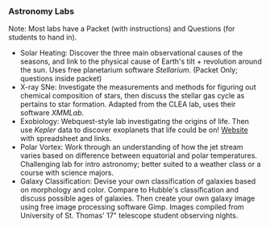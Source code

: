 ### Astronomy Labs
Note: Most labs have a Packet (with instructions) and Questions (for students to hand in). 

* Solar Heating: Discover the three main observational causes of the seasons, and link to the physical cause of Earth's tilt + revolution around the sun. Uses free planetarium software *Stellarium*. (Packet Only; questions inside packet)
* X-ray SNe: Investigate the measurements and methods for figuring out chemical composition of stars, then discuss the stellar gas cycle as pertains to star formation. Adapted from the CLEA lab, uses their software *XMMLab*.
* Exobiology: Webquest-style lab investigating the origins of life. Then use *Kepler* data to discover exoplanets that life could be on! [Website](http://kishar.net/teaching/astro/Exobiology/) with spreadsheet and links.
* Polar Vortex: Work through an understanding of how the jet stream varies based on difference between equatorial and polar temperatures. Challenging lab for intro astronomy; better suited to a weather class or a course with science majors.
* Galaxy Classification: Devise your own classification of galaxies based on morphology and color. Compare to Hubble's classification and discuss possible ages of galaxies. Then create your own galaxy image using free image processing software Gimp. Images compiled from University of St. Thomas' 17" telescope student observing nights.

